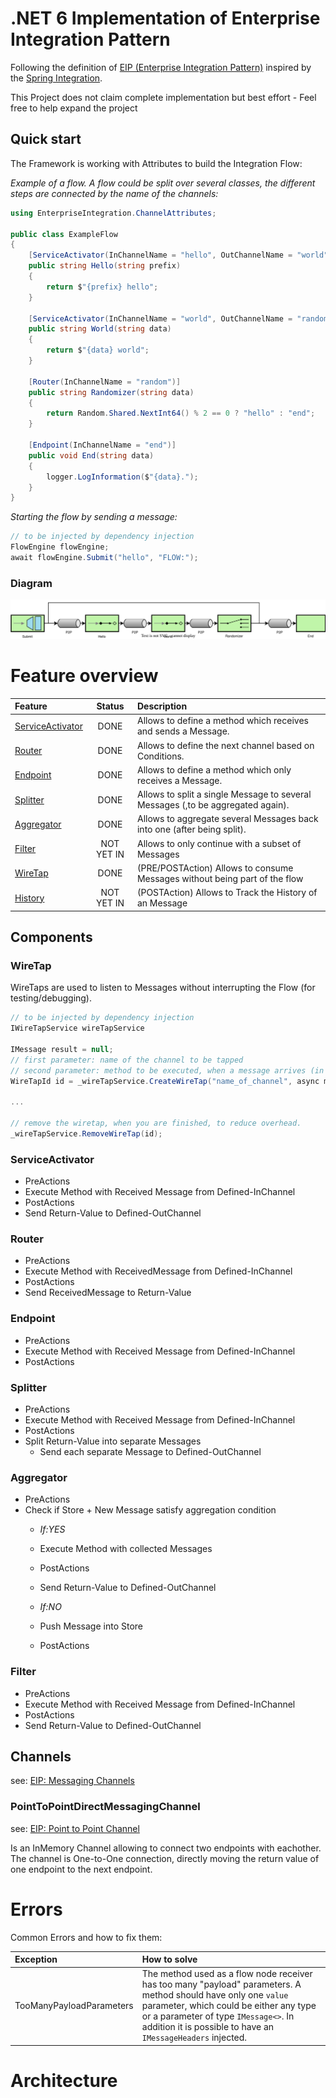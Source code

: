 # .NET 6 Implementation of Enterprise Integration Pattern

Following the definition of [EIP (Enterprise Integration Pattern)](https://www.enterpriseintegrationpatterns.com/patterns/messaging)
inspired by the [Spring Integration](https://spring.io/projects/spring-integration).

This Project does not claim complete implementation but best effort - Feel free to help expand the project

## Quick start

The Framework is working with Attributes to build the Integration Flow:

_Example of a flow. A flow could be split over several classes, the different steps are connected by the name of the channels:_
```C#
using EnterpriseIntegration.ChannelAttributes;

public class ExampleFlow
{
    [ServiceActivator(InChannelName = "hello", OutChannelName = "world")]
    public string Hello(string prefix)
    {
        return $"{prefix} hello";
    }

    [ServiceActivator(InChannelName = "world", OutChannelName = "random")]
    public string World(string data)
    {
        return $"{data} world";
    }

    [Router(InChannelName = "random")]
    public string Randomizer(string data)
    {
        return Random.Shared.NextInt64() % 2 == 0 ? "hello" : "end";
    }

    [Endpoint(InChannelName = "end")]
    public void End(string data)
    {
        logger.LogInformation($"{data}.");
    }
}
```


_Starting the flow by sending a message:_
```C#
// to be injected by dependency injection
FlowEngine flowEngine;
await flowEngine.Submit("hello", "FLOW:");
```

### Diagram
![EIP Diagram](doc/example-flow.drawio.svg "example flow diagram")

# Feature overview

| Feature | Status | Description |
| :-- | :--: | :-- |
| [ServiceActivator](https://www.enterpriseintegrationpatterns.com/patterns/messaging/MessagingAdapter.html) | DONE | Allows to define a method which receives and sends a Message. |
| [Router](https://www.enterpriseintegrationpatterns.com/patterns/messaging/MessageRouter.html) | DONE | Allows to define the next channel based on Conditions. |
| [Endpoint](https://www.enterpriseintegrationpatterns.com/patterns/messaging/MessageEndpoint.html) | DONE | Allows to define a method which only receives a Message. |
| [Splitter](https://www.enterpriseintegrationpatterns.com/patterns/messaging/Sequencer.html) | DONE | Allows to split a single Message to several Messages (,to be aggregated again). |
| [Aggregator](https://www.enterpriseintegrationpatterns.com/patterns/messaging/Aggregator.html) | DONE | Allows to aggregate several Messages back into one (after being split).|
| [Filter](https://www.enterpriseintegrationpatterns.com/patterns/messaging/Filter.html) | NOT YET IN | Allows to only continue with a subset of Messages |
| [WireTap](https://www.enterpriseintegrationpatterns.com/patterns/messaging/WireTap.html) | DONE | (PRE/POSTAction) Allows to consume Messages without being part of the flow |
| [History](https://www.enterpriseintegrationpatterns.com/patterns/messaging/MessageHistory.html) | NOT YET IN | (POSTAction) Allows to Track the History of an Message |

## Components

### WireTap

WireTaps are used to listen to Messages without interrupting the Flow (for testing/debugging).

```C#
// to be injected by dependency injection
IWireTapService wireTapService

IMessage result = null;
// first parameter: name of the channel to be tapped
// second parameter: method to be executed, when a message arrives (in this example it stores the message in a variable)
WireTapId id = _wireTapService.CreateWireTap("name_of_channel", async msg => result = msg);

...

// remove the wiretap, when you are finished, to reduce overhead.
_wireTapService.RemoveWireTap(id);
```

### ServiceActivator

* PreActions
* Execute Method with Received Message from Defined-InChannel
* PostActions
* Send Return-Value to Defined-OutChannel

### Router

* PreActions
* Execute Method with ReceivedMessage from Defined-InChannel
* PostActions
* Send ReceivedMessage to Return-Value

### Endpoint

* PreActions
* Execute Method with Received Message from Defined-InChannel
* PostActions

### Splitter

* PreActions
* Execute Method with Received Message from Defined-InChannel
* PostActions
* Split Return-Value into separate Messages
    * Send each separate Message to Defined-OutChannel

### Aggregator

* PreActions
* Check if Store + New Message satisfy aggregation condition
    * *If:YES*
    * Execute Method with collected Messages
    * PostActions
    * Send Return-Value to Defined-OutChannel

    * *If:NO*
    * Push Message into Store
    * PostActions

### Filter

* PreActions
* Execute Method with Received Message from Defined-InChannel
* PostActions
* Send Return-Value to Defined-OutChannel

## Channels
see: [EIP: Messaging Channels](https://www.enterpriseintegrationpatterns.com/patterns/messaging/MessagingChannelsIntro.html)

### PointToPointDirectMessagingChannel
see: [EIP: Point to Point Channel](https://www.enterpriseintegrationpatterns.com/patterns/messaging/PointToPointChannel.html)

Is an InMemory Channel allowing to connect two endpoints with eachother. The channel is One-to-One connection, directly moving the return value of one endpoint
to the next endpoint.

# Errors

Common Errors and how to fix them:

| Exception | How to solve |
| :--- | :--- |
| TooManyPayloadParameters | The method used as a flow node receiver has too many "payload" parameters. A method should have only one `value` parameter, which could be either any type or a parameter of type `IMessage<>`. In addition it is possible to have an `IMessageHeaders` injected. |


# Architecture
